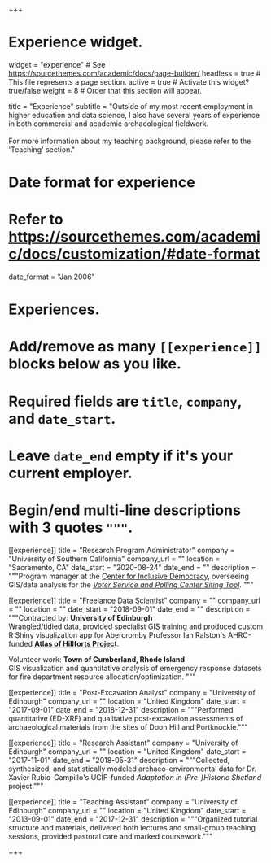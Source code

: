 +++
# Experience widget.
widget = "experience"  # See https://sourcethemes.com/academic/docs/page-builder/
headless = true  # This file represents a page section.
active = true  # Activate this widget? true/false
weight = 8  # Order that this section will appear.

title = "Experience"
subtitle = "Outside of my most recent employment in higher education and data science, I also have several years of experience in both commercial and academic archaeological fieldwork.<br/><br/> For more information about my teaching background, please refer to the 'Teaching' section."

# Date format for experience
#   Refer to https://sourcethemes.com/academic/docs/customization/#date-format
date_format = "Jan 2006"

# Experiences.
#   Add/remove as many `[[experience]]` blocks below as you like.
#   Required fields are `title`, `company`, and `date_start`.
#   Leave `date_end` empty if it's your current employer.
#   Begin/end multi-line descriptions with 3 quotes `"""`.
[[experience]]
  title = "Research Program Administrator"
  company = "University of Southern California"
  company_url = ""
  location = "Sacramento, CA"
  date_start = "2020-08-24"
  date_end = ""
  description = """Program manager at the [Center for Inclusive Democracy](https://cid.usc.edu), overseeing GIS/data analysis for the [*Voter Service and Polling Center Siting Tool*](https://cid.usc.edu/sitingtool).
  """
  
[[experience]]
  title = "Freelance Data Scientist"
  company = ""
  company_url = ""
  location = ""
  date_start = "2018-09-01"
  date_end = ""
  description = """Contracted by: **University of Edinburgh**<br/> 
  Wrangled/tidied data, provided specialist GIS training and produced custom R Shiny visualization app for Abercromby Professor Ian Ralston's AHRC-funded [**Atlas of Hillforts Project**](https://hillforts.arch.ox.ac.uk/).
  
  Volunteer work: **Town of Cumberland, Rhode Island**<br/>
  GIS visualization and quantitative analysis of emergency response datasets for fire department resource allocation/optimization.
  """

[[experience]]
  title = "Post-Excavation Analyst"
  company = "University of Edinburgh"
  company_url = ""
  location = "United Kingdom"
  date_start = "2017-09-01"
  date_end = "2018-12-31"
  description = """Performed quantitative (ED-XRF) and qualitative post-excavation assessments of archaeological materials from the sites of Doon Hill and Portknockie."""
  
[[experience]]
  title = "Research Assistant"
  company = "University of Edinburgh"
  company_url = ""
  location = "United Kingdom"
  date_start = "2017-11-01"
  date_end = "2018-05-31"
  description = """Collected, synthesized, and statistically modeled archaeo-environmental data for Dr. Xavier Rubio-Campillo's UCIF-funded *Adaptation in (Pre-)Historic Shetland* project."""
  
[[experience]]
  title = "Teaching Assistant"
  company = "University of Edinburgh"
  company_url = ""
  location = "United Kingdom"
  date_start = "2013-09-01"
  date_end = "2017-12-31"
  description = """Organized tutorial structure and materials, delivered both lectures and small-group teaching sessions, provided pastoral care and marked coursework."""

+++

